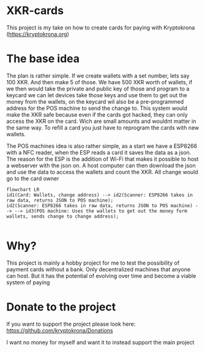 # XKR-cards
This project is my take on how to create cards for paying with Kryptokrona (https://kryptokrona.org)

# The base idea
The plan is rather simple. If we create wallets with a set number, lets say 100 XKR. And then make 5 of those. We have 500 XKR worth of wallets, if we then would take the private and public key of those and program to a keycard we can let devices take those keys and use them to get out the money from the wallets, on the keycard  wil also be a pre-programmed address for the POS machine to send the change to. This system would make the XKR safe because even if the cards got hacked, they can only access the XKR on the card. Wich are small amounts and wouldnt matter in the same way. To refill a card you just have to reprogram the cards with new wallets.

The POS machines idea is also rather simple, as a start we have a ESP8266 with a NFC reader, when the ESP reads a card it saves the data as a json. The reason for the ESP is the addition of Wi-Fi that makes it possible to host a webserver with the json on. A host computer can then download the json and use the data to access the wallets and count the XKR. All change would go to the card owner

```mermaid
flowchart LR
id1(Card: Wallets, change address) --> id2(Scanner: ESP8266 takes in raw data, returns JSON to POS machine);
id2(Scanner: ESP8266 takes in raw data, returns JSON to POS machine) --> --> id3(POS machine: Uses the wallets to get out the money form wallets, sends change to change address);
    
```

# Why?
This project is mainly a hobby project for me to test the possibility of payment cards without a bank. Only decentralized machines that anyone can host. But it has the potential of evolving over time and become a viable system of paying


# Donate to the project
If you want to support the project please look here: 
https://github.com/kryptokrona/Donations

I want no money for myself and want it to instead support the main project